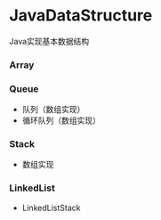 # JavaDataStructure

Java实现基本数据结构

### Array

### Queue

  - 队列（数组实现）
  - 循环队列（数组实现）
    
### Stack
    
   - 数组实现
    
### LinkedList

   - LinkedListStack

   